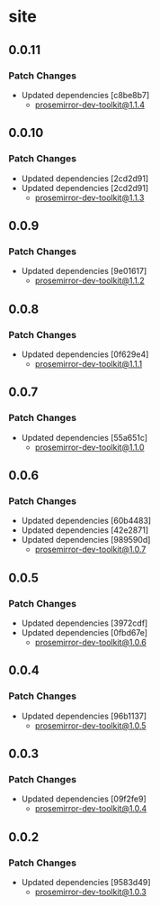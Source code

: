 # site

## 0.0.11

### Patch Changes

- Updated dependencies [c8be8b7]
  - prosemirror-dev-toolkit@1.1.4

## 0.0.10

### Patch Changes

- Updated dependencies [2cd2d91]
- Updated dependencies [2cd2d91]
  - prosemirror-dev-toolkit@1.1.3

## 0.0.9

### Patch Changes

- Updated dependencies [9e01617]
  - prosemirror-dev-toolkit@1.1.2

## 0.0.8

### Patch Changes

- Updated dependencies [0f629e4]
  - prosemirror-dev-toolkit@1.1.1

## 0.0.7

### Patch Changes

- Updated dependencies [55a651c]
  - prosemirror-dev-toolkit@1.1.0

## 0.0.6

### Patch Changes

- Updated dependencies [60b4483]
- Updated dependencies [42e2871]
- Updated dependencies [989590d]
  - prosemirror-dev-toolkit@1.0.7

## 0.0.5

### Patch Changes

- Updated dependencies [3972cdf]
- Updated dependencies [0fbd67e]
  - prosemirror-dev-toolkit@1.0.6

## 0.0.4

### Patch Changes

- Updated dependencies [96b1137]
  - prosemirror-dev-toolkit@1.0.5

## 0.0.3

### Patch Changes

- Updated dependencies [09f2fe9]
  - prosemirror-dev-toolkit@1.0.4

## 0.0.2

### Patch Changes

- Updated dependencies [9583d49]
  - prosemirror-dev-toolkit@1.0.3

